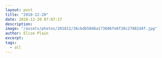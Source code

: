 ```yaml
---
layout: post
title: "2018-12-20"
date: 2018-12-20 07:07:17
description: 
image: "/assets/photos/201812/36cbdb58d6a173606fe8f20c27882d4f.jpg"
author: Elise Plain
excerpt: 
tags: 
  - all
---
```



<p></p>
